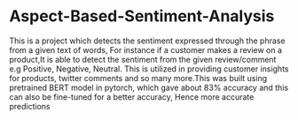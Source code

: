 # Aspect-Based-Sentiment-Analysis
This is a project which detects the sentiment expressed through the phrase from a given text of words, For instance if a customer makes a review on a product,It is able to detect the sentiment from the given review/comment e.g Positive, Negative, Neutral. This is utilized in providing customer insights for products, twitter comments and so many more.This was built using pretrained BERT model in pytorch, which gave about 83% accuracy and this can also be fine-tuned for a better accuracy, Hence more accurate predictions
